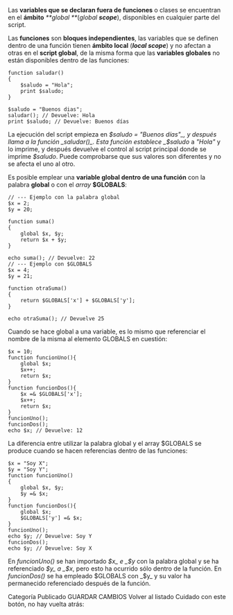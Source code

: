 Las **variables que se declaran fuera de funciones** o clases se encuentran en el **ámbito** _**global **_(_global **scope**_), disponibles en cualquier parte del script.

Las **funciones** son **bloques independientes**, las variables que se definen dentro de una función tienen **ámbito local** (_**local scope**_) y no afectan a otras en el **script global**, de la misma forma que las **variables globales** no están disponibles dentro de las funciones:

    function saludar()
    {
        $saludo = "Hola";
        print $saludo;
    }

    $saludo = "Buenos dias";
    saludar(); // Devuelve: Hola
    print $saludo; // Devuelve: Buenos días

La ejecución del script empieza en _$saludo = "Buenos días"_, y después llama a la función _saludar()_. Esta función establece _$saludo_ a _"Hola"_ y lo imprime, y después devuelve el control al script principal donde se imprime _$saludo_. Puede comprobarse que sus valores son diferentes y no se afecta el uno al otro. 

Es posible emplear una **variable global dentro de una función** con la palabra **global** o con el _array_ **$GLOBALS**:

    // --- Ejemplo con la palabra global
    $x = 2;
    $y = 20;

    function suma()
    {
        global $x, $y;
        return $x + $y;
    }

    echo suma(); // Devuelve: 22
    // --- Ejemplo con $GLOBALS
    $x = 4;
    $y = 21;

    function otraSuma()
    {
        return $GLOBALS['x'] + $GLOBALS['y'];
    }

    echo otraSuma(); // Devuelve 25

Cuando se hace global a una variable, es lo mismo que referenciar el nombre de la misma al elemento GLOBALS en cuestión:

    $x = 10;
    function funcionUno(){
        global $x;
        $x++;
        return $x;
    }
    function funcionDos(){
        $x =& $GLOBALS['x'];
        $x++;
        return $x;
    }
    funcionUno();
    funcionDos();
    echo $x; // Devuelve: 12

La diferencia entre utilizar la palabra global y el array $GLOBALS se produce cuando se hacen referencias dentro de las funciones:

    $x = "Soy X";
    $y = "Soy Y";
    function funcionUno()
    {
        global $x, $y;
        $y =& $x;
    }
    function funcionDos(){
        global $x;
        $GLOBALS['y'] =& $x;
    }
    funcionUno();
    echo $y; // Devuelve: Soy Y
    funcionDos();
    echo $y; // Devuelve: Soy X

En _funcionUno()_ se han importado _$x_ e _$y_ con la palabra global y se ha referenciado _$y_ a _$x_, pero esto ha ocurrido sólo dentro de la función. En _funcionDos()_ se ha empleado $GLOBALS con _$y_ y su valor ha permanecido referenciado después de la función.

Categoría Publicado GUARDAR CAMBIOS Volver al listado Cuidado con este botón, no hay vuelta atrás: